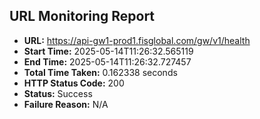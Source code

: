 ## URL Monitoring Report

- **URL:** https://api-gw1-prod1.fisglobal.com/gw/v1/health
- **Start Time:** 2025-05-14T11:26:32.565119
- **End Time:** 2025-05-14T11:26:32.727457
- **Total Time Taken:** 0.162338 seconds
- **HTTP Status Code:** 200
- **Status:** Success
- **Failure Reason:** N/A
